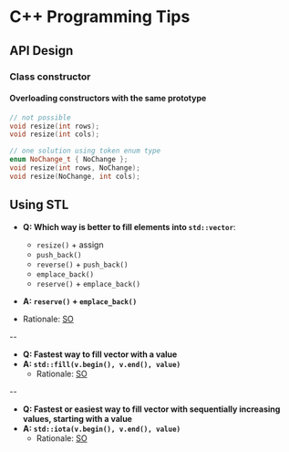 # C++ Programming Tips

## API Design

### Class constructor

#### Overloading constructors with the same prototype

```cpp
// not possible
void resize(int rows);
void resize(int cols);

// one solution using token enum type
enum NoChange_t { NoChange };
void resize(int rows, NoChange);
void resize(NoChange, int cols);
```

## Using STL

* **Q: Which way is better to fill elements into `std::vector`**: 
  * `resize()` + assign
  * `push_back()`
  * `reverse()` + `push_back()`
  * `emplace_back()`
  * `reserve()` + `emplace_back()`
  
* **A: `reserve()` + `emplace_back()`**
 * Rationale: [SO](http://stackoverflow.com/a/32200517/3122234)

--

* **Q: Fastest way to fill vector with a value**
* **A: `std::fill(v.begin(), v.end(), value)`**
  * Rationale: [SO](http://stackoverflow.com/a/8849789/3122234)

--

* **Q: Fastest or easiest way to fill vector with sequentially increasing values, starting with a value**
* **A: `std::iota(v.begin(), v.end(), value)`**
  * Rationale: [SO](http://stackoverflow.com/a/25475753/3122234)
